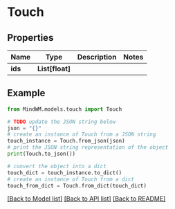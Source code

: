 # Touch


## Properties

Name | Type | Description | Notes
------------ | ------------- | ------------- | -------------
**ids** | **List[float]** |  | 

## Example

```python
from MindWM.models.touch import Touch

# TODO update the JSON string below
json = "{}"
# create an instance of Touch from a JSON string
touch_instance = Touch.from_json(json)
# print the JSON string representation of the object
print(Touch.to_json())

# convert the object into a dict
touch_dict = touch_instance.to_dict()
# create an instance of Touch from a dict
touch_from_dict = Touch.from_dict(touch_dict)
```
[[Back to Model list]](../README.md#documentation-for-models) [[Back to API list]](../README.md#documentation-for-api-endpoints) [[Back to README]](../README.md)


